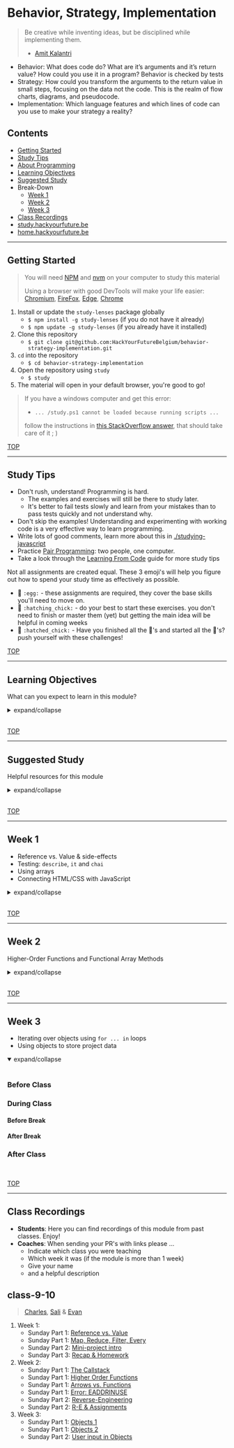 # Behavior, Strategy, Implementation

> Be creative while inventing ideas, but be disciplined while implementing them.
> - [Amit Kalantri](https://amitkalantri.com/tag/quotes-about-creativity/)

- Behavior: What does code do? What are it’s arguments and it’s return value? How could you use it in a program? Behavior is checked by tests
- Strategy: How could you transform the arguments to the return value in small steps, focusing on the data not the code. This is the realm of flow charts, diagrams, and pseudocode.
- Implementation: Which language features and which lines of code can you use to make your strategy a reality?

## Contents

- [Getting Started](#getting-started)
- [Study Tips](#study-tips)
- [About Programming](#about-programming)
- [Learning Objectives](#learning-objectives)
- [Suggested Study](#suggested-study)
- Break-Down
  - [Week 1](#week-1)
  - [Week 2](#week-2)
  - [Week 3](#week-3)
- [Class Recordings](#class-recordings)
- [study.hackyourfuture.be](https://study.hackyourfuture.be)
- [home.hackyourfuture.be](https://home.hackyourfuture.be/)

---

## Getting Started

> You will need [NPM](https://docs.npmjs.com/downloading-and-installing-node-js-and-npm) and [nvm](https://github.com/nvm-sh/nvm#installing-and-updating) on your computer to study this material
>
> Using a browser with good DevTools will make your life easier: [Chromium](http://www.chromium.org/getting-involved/download-chromium), [FireFox](https://www.mozilla.org/en-US/firefox/new/), [Edge](https://www.microsoft.com/edge), [Chrome](https://www.google.com/chrome/)

1. Install or update the `study-lenses` package globally
    - `$ npm install -g study-lenses` (if you do not have it already)
    - `$ npm update -g study-lenses` (if you already have it installed)
2. Clone this repository
    - `$ git clone git@github.com:HackYourFutureBelgium/behavior-strategy-implementation.git`
3. `cd` into the repository
    - `$ cd behavior-strategy-implementation`
4. Open the repository using `study`
    - `$ study`
5. The material will open in your default browser, you're good to go!

> If you have a windows computer and get this error:
>
> - `... /study.ps1 cannot be loaded because running scripts ...`
>
> follow the instructions in [this StackOverflow answer](https://stackoverflow.com/a/63424744), that should take care of it ; )

[TOP](#behavior-strategy-implementation)

---

## Study Tips

- Don't rush, understand!  Programming is hard.
  - The examples and exercises will still be there to study later.
  - It's better to fail tests slowly and learn from your mistakes than to pass tests quickly and not understand why.
- Don't skip the examples!  Understanding and experimenting with working code is a very effective way to learn programming.
- Write lots of good comments, learn more about this in [./studying-javascript](./studying-javascript)
- Practice [Pair Programming](https://study.hackyourfuture.be/collaborating/pair-programming): two people, one computer.
- Take a look through the [Learning From Code](https://study.hackyourfuture.be/learning/learning-from-code) guide for more study tips

Not all assignments are created equal. These 3 emoji's will help you figure out how to spend your study time as effectively as possible.

- 🥚 `:egg:` - these assignments are required, they cover the base skills you'll need to move on.
- 🐣 `:hatching_chick:` - do your best to start these exercises. you don't need to finish or master them (yet) but getting the main idea will be helpful in coming weeks
- 🐥 `:hatched_chick:` - Have you finished all the 🥚's and started all the 🐣's? push yourself with these challenges!

[TOP](#behavior-strategy-implementation)

---

## Learning Objectives

What can you expect to learn in this module?

<details>
<summary>expand/collapse</summary>

- [Learning from Code](https://study.hackyourfuture.be/learning/learning-from-code)
  - Reading & understanding source code
  - Making small, incremental experiments
  - Copying & modifying others' code
- Using assertion libraries
  - _Failed assertions throw errors!_
  - Deep equality
  - Strict equality
  - Throws
- Using test reporters
  - `describe`
  - `it`
- TDD
  - Trust the tests!
  - Solving challenges one test at a time
- Debugging
  - Stepping through tests in the debugger
  - Reading test results to debug code behavior
  - Interpreting assertion errors

### Isolating JavaScript

- JS Operators
  - Implicit Coercion
  - Operator Precedence
- Control flow
  - `for in`, `for of`
  - `break`, `continue`
- Reference vs. Value
  - Comparing arrays & objects
  - Avoiding side-effects
- Arrays
  - Reading & writing entries
  - Array methods
- Objects
  - Reading and writing entries
  - Dot vs. Bracket access
  - `Object.keys`, `.values`, `.entries`
- Functions
  - The callstack
  - Recursion

### Integrating JavaScript

- Sharing arrays and objects between handler functions by reference

</details>
<br>


[TOP](#behavior-strategy-implementation)

---

## Suggested Study

Helpful resources for this module

<details>
<summary>expand/collapse</summary>
<br>

> [study.hackyourfuture.be/javascript](https://study.hackyourfuture.be/javascript)

### Exercises & Practice

- 🥚,🐣,🐥: [Solution Write-Ups](https://github.com/HackYourFutureBelgium/solution-write-ups) (important!)
- 🥚: [Document and Pass](https://github.com/HackYourFutureBelgium/document-and-pass)
- Study Lense Exercises
  - 🥚: [./isolate](./isolate): Practice core JavaScript without any user input or HTML/CSS
  - 🥚: [./refactor-and-test](./refactor-and-test): Practice refactoring the logic from user interactions and testing it in isolation
  - 🐣: `./function-design`: _coming soon_ Learn a structured approach to understanding and solving coding challenges
  - 🐣: [./user-data](./user-data): An intro to using arrays and objects to store user data, integrated with HTML & CSS
  - 🐥: `./using-errors`: _coming soon_
  - 🐥: [./koans](./koans): Explore the JS language by completing code and writing unit tests
- 🐣, 🐥: More Coding Challenges:
  - [rolling-scopes-school](https://github.com/rolling-scopes-school/js-assignments)
  - [Functions and Arrays](https://github.com/ironhack-labs/lab-javascript-functions-and-arrays/)
  - [fuzz testing](https://hackyourfuturebelgium.github.io/fuzz)
  - [Advanced Collection Methods](https://github.com/ironhack-labs/lab-javascript-advanced-collection-methods)
  - [Native Array Methods](https://github.com/gSchool/native-array-methods-exercises/)
  - [clue](https://github.com/ironhack-labs/lab-javascript-clue/)
  - [JavaScript-Koans](https://github.com/HackYourFutureBelgium/JavaScript-Koans/tree/master/src) (1-4)
- 🐣, 🐥: Integrating JS with HTML & CSS
  - [4 challenges](https://github.com/HackYourFutureBelgium/debugging-integrate-week-1)
  - [6 challenges](https://github.com/HackYourFutureBelgium/debugging-project-week-1)
  - [shared program data](https://github.com/HackYourFutureBelgium/debugging-integrate-week-2)
  - [user data in an array](https://github.com/HackYourFutureBelgium/testing-integrate-week-1)
  - [array of numbers](https://github.com/HackYourFutureBelgium/array-of-numbers)
  - [favorite words](https://github.com/HackYourFutureBelgium/favorite-words)

> Are we missing a great set of exercises? Send a PR!

### Reading Code

- [Code Reading Exercises](https://github.com/neontribe/code-reading-club/blob/trunk/exercises.md)
- [Learning from Code](https://study.hackyourfuture.be/learning/learning-from-code)
- [Links from `solution-write-ups`](https://github.com/HackYourFutureBelgium/solution-write-ups#helpful-links)
- More code to read
  - [dinanathsj29/javascript-exercise-beginners](https://github.com/dinanathsj29/javascript-exercise-beginners)
  - [KBPsystem777](https://github.com/KBPsystem777/JSexercises)
  - [JavaScript Questions](https://github.com/lydiahallie/javascript-questions/)

### About Testing

- FunFunFunction:
  1. [Writing tests for personal projects](https://www.youtube.com/watch?v=ib2Pt9_zciA)
  1. [Why Unit Tests?](https://www.youtube.com/watch?v=Eu35xM76kKY)
  1. [Your First Tests](https://www.youtube.com/watch?v=XsFQEUP1MxI)
- Oliverjam
  - [roman-numeral-tdd-codealong](https://github.com/oliverjam/roman-numeral-tdd-codealong)
  - [learn-unit-testing](https://github.com/oliverjam/learn-unit-testing)

### JS References & Tutorials

#### Reference vs. Values

- [Academind](https://www.youtube.com/watch?v=9ooYYRLdg_g)
- [Mosh video](https://www.youtube.com/watch?v=fD0t_DKREbE)
- [CodeBurst article](https://codeburst.io/javascript-passing-by-value-vs-reference-explained-in-plain-english-8d00fd06a47c)
- [Just JavaScript](https://github.com/HackYourFutureBelgium/just-javascript/tree/master/06-Equality-of-Values)
- [Janke Learning](https://github.com/janke-learning/reference-vs-value)
- [javascript.info](https://javascript.info/object-copy#comparison-by-reference)

### Higher-Order Functions

- [FunFunFunction](https://medium.com/humans-create-software/a-dirt-simple-introduction-to-higher-order-functions-in-javascript-b33bf9e19056)
- [The Coding Train](https://www.youtube.com/watch?v=H4awPsyugS0)
- [Traversy](https://www.youtube.com/watch?v=rRgD1yVwIvE)
- [damcosset](https://dev.to/damcosset/higher-order-functions-in-javascript-4j8b)
- [bitsrc](https://blog.bitsrc.io/understanding-higher-order-functions-in-javascript-75461803bad)
- [Mosh](https://programmingwithmosh.com/javascript/what-are-higher-order-functions-in-javascript/)

#### Arrays

- [JS Tutor Video](https://www.youtube.com/watch?v=W1NTK09o-vM)
- [Coding with Mosh](https://www.youtube.com/watch?v=oigfaZ5ApsM)
- [30 Days of JavaScript](https://github.com/Asabeneh/30DaysOfJavaScript/blob/master/05_Day/05_day_arrays.md) (stop at array methods)
- [javascript.info](https://javascript.info/array) (just the beginning)
- `for of` loops
  - [javascript.info](https://javascript.info/array#loops)
  - [Coding Train](https://www.youtube.com/watch?v=Y8sMnRQYr3c)
- Array Methods
  - [javascript.info](https://javascript.info/array-methods)
  - FunFun: [Map](https://www.youtube.com/watch?v=bCqtb-Z5YGQ&list=PL0zVEGEvSaeEd9hlmCXrk5yUyqUag-n84&index=2), [Reduce Basics](https://www.youtube.com/watch?v=Wl98eZpkp-c&list=PL0zVEGEvSaeEd9hlmCXrk5yUyqUag-n84&index=3)
  - [CYF](https://codeyourfuture.github.io/syllabus-london/js-core-3/array-methods.html)
  - [Una Kravets](https://css-tricks.com/an-illustrated-and-musical-guide-to-map-reduce-and-filter-array-methods/)
  - [Cheat Sheet](https://jrsinclair.com/javascript-array-methods-cheat-sheet)
  - Oliverjam: [learn-map-filter](https://github.com/oliverjam/learn-map-filter), [tdd-array-methods](https://github.com/oliverjam/tdd-array-methods)

#### Objects

- [javascript.info](https://javascript.info/object)
- [Just JavaScript](https://github.com/HackYourFutureBelgium/just-javascript/tree/master/07-Properties)
- [dots vs brackets](https://www.youtube.com/watch?v=7lQ31dJEYoM) (video)
- [dots vs brackets](https://github.com/janke-learning/dots-vs-brackets) (example)
- `for ... in`
  - [javascript.info](https://javascript.info/object#the-for-in-loop)
  - [`for in`, vs `for of`](https://alligator.io/js/for-of-for-in-loops/)
  - [a video](https://www.youtube.com/watch?v=prl73KRkB34)
  - [MDN](https://developer.mozilla.org/en-US/docs/Web/JavaScript/Reference/Statements/for...in)
  - [w3schools](https://www.w3schools.com/jsref/jsref_forin.asp)
- Object Transformations
  - [tutorialcup](https://www.tutorialcup.com/javascript/object-to-array-in-javascript.htm)
  - [chrisburgin](https://medium.com/chrisburgin/javascript-converting-an-object-to-an-array-94b030a1604c)
  - [steve griffith](https://www.youtube.com/watch?v=VmicKaGcs5g) (video)
  - [all things javascript](https://www.youtube.com/watch?v=A0g7sga28Zg) (video)
  - [stackoverflow](https://stackoverflow.com/questions/38824349/how-to-convert-an-object-to-an-array-of-key-value-pairs-in-javascript)
- Arrays of Objects
  - [short, sweet, with a loop](https://www.youtube.com/watch?v=ivNWS9s7vhA) (video)
  - [Sorting an Array of Objects](https://www.youtube.com/watch?v=0d76_2sksWY) (video)
  - [another Sorting](https://flaviocopes.com/how-to-sort-array-of-objects-by-property-javascript/) (video+article)
  - [Search from Array of Objects](https://www.youtube.com/watch?v=US63Q6AL0GI) (video)
  - [Create, Update and Loop](https://www.freecodecamp.org/news/javascript-array-of-objects-tutorial-how-to-create-update-and-loop-through-objects-using-js-array-methods/) (article)
  - [The Coding Train](https://www.youtube.com/watch?v=fBqaA7zRO58) (video)

#### Recursion

- [FunFunFunction](https://www.youtube.com/watch?v=k7-N8R0-KY4&list=PL0zVEGEvSaeEd9hlmCXrk5yUyqUag-n84&index=7)
- [javascriptutorial](https://www.javascripttutorial.net/javascript-recursive-function/)
- [Beau](https://www.youtube.com/watch?v=vPEJSJMg4jY)

</details>
<br>

[TOP](#behavior-strategy-implementation)

---

## Week 1

- Reference vs. Value & side-effects
- Testing: `describe`, `it` and `chai`
- Using arrays
- Connecting HTML/CSS with JavaScript

<details>
<summary>expand/collapse</summary>
<br>

### Before Class

- Reference vs. Value
  - [Academind](https://www.youtube.com/watch?v=9ooYYRLdg_g)
  - [Mosh video](https://www.youtube.com/watch?v=fD0t_DKREbE)
  - [CodeBurst article](https://codeburst.io/javascript-passing-by-value-vs-reference-explained-in-plain-english-8d00fd06a47c)
  - [Just JavaScript](https://github.com/HackYourFutureBelgium/just-javascript/tree/master/06-Equality-of-Values)
- Isolate (examples):
  - `arrays`
  - `reference-vs-value`
  - `about-testing`
  - `for-of`
- [Read the `solution-write-ups` README](https://github.com/HackYourFutureBelgium/solution-write-ups)

### During Class

#### Before Break

- Isolate:
  - `reference-vs-value`
  - `side-effects`

#### After Break

- Isolate
  - `about-testing`
- Introduction to _Reading Codewars_

### After Class

No project this week, but you are encouraged to add new pages to your JS Study Guide web pages.

</details>
<br>

[TOP](#behavior-strategy-implementation)

---

## Week 2

Higher-Order Functions and Functional Array Methods

<details>
<summary>expand/collapse</summary>
<br>

### Before Class

- The Coding Train: [Higher-Order Functions](https://www.youtube.com/watch?v=H4awPsyugS0)
- FunFunFunction:
  - [Higher-Order Functions](https://medium.com/humans-create-software/a-dirt-simple-introduction-to-higher-order-functions-in-javascript-b33bf9e19056)
  - [Map](https://www.youtube.com/watch?v=bCqtb-Z5YGQ&list=PL0zVEGEvSaeEd9hlmCXrk5yUyqUag-n84&index=2)
  - [Reduce Basics](https://www.youtube.com/watch?v=Wl98eZpkp-c&list=PL0zVEGEvSaeEd9hlmCXrk5yUyqUag-n84&index=3)
- Isolate (examples):
  - `the-callstack`
  - `higher-order-functions`
  - `functional-array-methods`

### During Class

#### Before Break

#### After Break

### After Class


_coming soon_

```markdown
- [ ] [repo](https://github.com/_/_) (with a complete README)
- [ ] [live demo](https://_.github.io/_)
- [ ] [backlog](https://github.com/_/_/tree/master/planning/backlog.md)
- [ ] [Figma planning document](_)
- [ ] [development strategy](https://github.com/_/_/tree/master/planning/development-strategy.md)
- [ ] [project board](https://github.com/_/_/projects/_)
- [ ] [one branch per step](https://github.com/_/_/branches)
- [ ] [one closed PR per step](https://github.com/_/_/pulls)
```


</details>
<br>

[TOP](#behavior-strategy-implementation)

---

## Week 3

- Iterating over objects using `for ... in` loops
- Using objects to store project data

<details open>
<summary>expand/collapse</summary>
<br>

### Before Class



### During Class

#### Before Break


#### After Break


### After Class


</details>
<br>

[TOP](#behavior-strategy-implementation)

---

## Class Recordings

- **Students**: Here you can find recordings of this module from past classes.  Enjoy!
- **Coaches**: When sending your PR's with links please ...
  - Indicate which class you were teaching
  - Which week it was (if the module is more than 1 week)
  - Give your name
  - and a helpful description

## class-9-10

> [Charles](https://github.com/cpauwels), [Sali](https://github.com/Sali-Almurshidi) & [Evan](https://github.com/)

1. Week 1:
    - Sunday Part 1: [Reference vs. Value](https://vimeo.com/435470622)
    - Sunday Part 1: [Map, Reduce, Filter, Every](https://vimeo.com/435470848)
    - Sunday Part 2: [Mini-project intro](https://vimeo.com/435471018)
    - Sunday Part 3: [Recap & Homework](https://vimeo.com/435485572)
2. Week 2:
    - Sunday Part 1: [The Callstack](https://vimeo.com/437861452)
    - Sunday Part 1: [Higher Order Functions](https://vimeo.com/437861558)
    - Sunday Part 1: [Arrows vs. Functions](https://vimeo.com/437861744)
    - Sunday Part 1: [Error: EADDRINUSE](https://vimeo.com/437862520)
    - Sunday Part 2: [Reverse-Engineering](https://vimeo.com/437861934)
    - Sunday Part 2: [R-E & Assignments](https://vimeo.com/437862407)
3. Week 3:
    - Sunday Part 1: [Objects 1](https://vimeo.com/440023525)
    - Sunday Part 1: [Objects 2](https://vimeo.com/440023799)
    - Sunday Part 2: [User input in Objects](https://vimeo.com/440024065)

